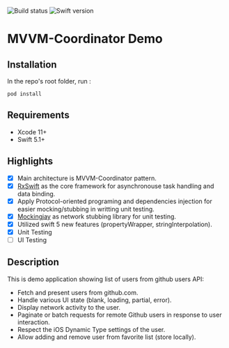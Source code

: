 ![Build status](https://travis-ci.org/keithkanta/TestCI-Repo.svg?branch=master)
![Swift version](https://img.shields.io/badge/Swift-5.1-orange.svg?style=flat)

# MVVM-Coordinator Demo
## Installation
In the repo's root folder, run :
```
pod install
```
## Requirements
- Xcode 11+
- Swift 5.1+

## Highlights
- [x] Main architecture is MVVM-Coordinator pattern.
- [x] [RxSwift](https://github.com/ReactiveX/RxSwift) as the core framework for asynchronouse task handling and data binding.
- [x] Apply Protocol-oriented programing and dependencies injection for easier mocking/stubbing in writting unit testing.
- [x] [Mockingjay](https://github.com/kylef/Mockingjay) as network stubbing library for unit testing.
- [x] Utilized swift 5 new features (propertyWrapper, stringInterpolation).
- [x] Unit Testing
- [ ] UI Testing

## Description
This is demo application showing list of users from github users API: 
- Fetch and present users from github.com.
- Handle various UI state (blank, loading, partial, error).
- Display network activity to the user.
- Paginate or batch requests for remote Github users in response to user
interaction.
- Respect the iOS Dynamic Type settings of the user.
- Allow adding and remove user from favorite list (store locally).
